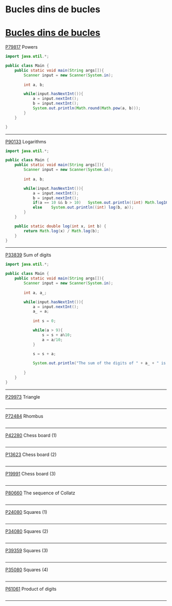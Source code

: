 # Bucles dins de bucles

# **[Bucles dins de bucles](https://jutge.org/problems#)**

[P79817](https://jutge.org/problems/P79817_en) Powers

```java
import java.util.*;

public class Main {
    public static void main(String args[]){
        Scanner input = new Scanner(System.in);
        
        int a, b;

        while(input.hasNextInt()){
            a = input.nextInt();
            b = input.nextInt();
            System.out.println(Math.round(Math.pow(a, b)));
        }
    }  

}
```

---

[P90133](https://jutge.org/problems/P90133_en) Logarithms

```java
import java.util.*;

public class Main {
    public static void main(String args[]){
        Scanner input = new Scanner(System.in);
        
        int a, b;

        while(input.hasNextInt()){
            a = input.nextInt();
            b = input.nextInt();
            if(a == 10 && b > 10)   System.out.println((int) Math.log10(b));
            else    System.out.println((int) log(b, a));
        }
    }  

    public static double log(int x, int b) {
        return Math.log(x) / Math.log(b);
    }
}
```

---

[P33839](https://jutge.org/problems/P33839_en) Sum of digits

```java
import java.util.*;

public class Main {
    public static void main(String args[]){
        Scanner input = new Scanner(System.in);
        
        int a, a_;

        while(input.hasNextInt()){
            a = input.nextInt();
            a_ = a;
            
            int s = 0;

            while(a > 9){
                s = s + a%10;
                a = a/10;
            }
            
            s = s + a;

            System.out.println("The sum of the digits of " + a_ + " is " + s + ".");
            
        }
    }  
}
```

---

[P29973](https://jutge.org/problems/P29973_en) Triangle

```java

```

---

[P72484](https://jutge.org/problems/P72484_en) Rhombus

```java

```

---

[P42280](https://jutge.org/problems/P42280_en) Chess board (1)

```java

```

---

[P13623](https://jutge.org/problems/P13623_en) Chess board (2)

```java

```

---

[P19991](https://jutge.org/problems/P19991_en) Chess board (3)

```java

```

---

[P80660](https://jutge.org/problems/P80660_en) The sequence of Collatz

```java

```

---

[P24080](https://jutge.org/problems/P24080_en) Squares (1)

```java

```

---

[P34080](https://jutge.org/problems/P34080_en) Squares (2)

```java

```

---

[P39359](https://jutge.org/problems/P39359_en) Squares (3)

```java

```

---

[P35080](https://jutge.org/problems/P35080_en) Squares (4)

```java

```

---

[P61061](https://jutge.org/problems/P61061_en) Product of digits

```java

```

---